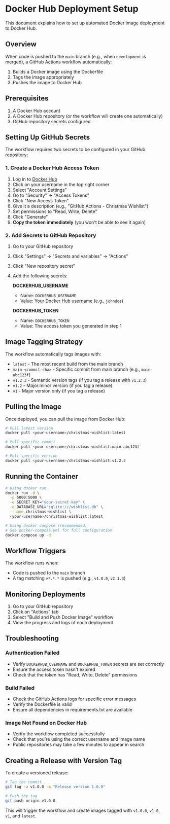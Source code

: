 # Docker Hub Deployment Setup

This document explains how to set up automated Docker image deployment to Docker Hub.

## Overview

When code is pushed to the `main` branch (e.g., when `development` is merged), a GitHub Actions workflow automatically:
1. Builds a Docker image using the Dockerfile
2. Tags the image appropriately
3. Pushes the image to Docker Hub

## Prerequisites

1. A Docker Hub account
2. A Docker Hub repository (or the workflow will create one automatically)
3. GitHub repository secrets configured

## Setting Up GitHub Secrets

The workflow requires two secrets to be configured in your GitHub repository:

### 1. Create a Docker Hub Access Token

1. Log in to [Docker Hub](https://hub.docker.com/)
2. Click on your username in the top right corner
3. Select "Account Settings"
4. Go to "Security" → "Access Tokens"
5. Click "New Access Token"
6. Give it a description (e.g., "GitHub Actions - Christmas Wishlist")
7. Set permissions to "Read, Write, Delete"
8. Click "Generate"
9. **Copy the token immediately** (you won't be able to see it again)

### 2. Add Secrets to GitHub Repository

1. Go to your GitHub repository
2. Click "Settings" → "Secrets and variables" → "Actions"
3. Click "New repository secret"
4. Add the following secrets:

   **DOCKERHUB_USERNAME**
   - Name: `DOCKERHUB_USERNAME`
   - Value: Your Docker Hub username (e.g., `johndoe`)

   **DOCKERHUB_TOKEN**
   - Name: `DOCKERHUB_TOKEN`
   - Value: The access token you generated in step 1

## Image Tagging Strategy

The workflow automatically tags images with:

- `latest` - The most recent build from the main branch
- `main-<commit-sha>` - Specific commit from main branch (e.g., `main-abc123f`)
- `v1.2.3` - Semantic version tags (if you tag a release with `v1.2.3`)
- `v1.2` - Major.minor version (if you tag a release)
- `v1` - Major version only (if you tag a release)

## Pulling the Image

Once deployed, you can pull the image from Docker Hub:

```bash
# Pull latest version
docker pull <your-username>/christmas-wishlist:latest

# Pull specific commit
docker pull <your-username>/christmas-wishlist:main-abc123f

# Pull specific version
docker pull <your-username>/christmas-wishlist:v1.2.3
```

## Running the Container

```bash
# Using docker run
docker run -d \
  -p 5000:5000 \
  -e SECRET_KEY="your-secret-key" \
  -e DATABASE_URL="sqlite:///wishlist.db" \
  --name christmas-wishlist \
  <your-username>/christmas-wishlist:latest

# Using docker compose (recommended)
# See docker-compose.yml for full configuration
docker compose up -d
```

## Workflow Triggers

The workflow runs when:
- Code is pushed to the `main` branch
- A tag matching `v*.*.*` is pushed (e.g., `v1.0.0`, `v2.1.3`)

## Monitoring Deployments

1. Go to your GitHub repository
2. Click on "Actions" tab
3. Select "Build and Push Docker Image" workflow
4. View the progress and logs of each deployment

## Troubleshooting

### Authentication Failed
- Verify `DOCKERHUB_USERNAME` and `DOCKERHUB_TOKEN` secrets are set correctly
- Ensure the access token hasn't expired
- Check that the token has "Read, Write, Delete" permissions

### Build Failed
- Check the GitHub Actions logs for specific error messages
- Verify the Dockerfile is valid
- Ensure all dependencies in requirements.txt are available

### Image Not Found on Docker Hub
- Verify the workflow completed successfully
- Check that you're using the correct username and image name
- Public repositories may take a few minutes to appear in search

## Creating a Release with Version Tag

To create a versioned release:

```bash
# Tag the commit
git tag -a v1.0.0 -m "Release version 1.0.0"

# Push the tag
git push origin v1.0.0
```

This will trigger the workflow and create images tagged with `v1.0.0`, `v1.0`, `v1`, and `latest`.
